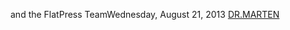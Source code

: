 and the FlatPress TeamWednesday, August 21, 2013
 <a href="http://www.rishabhdentalclinic.com/jpshopoutlet.asp?cheap=jpshopfl/shoppingso131.html" title="DR.MARTEN">DR.MARTEN</a>